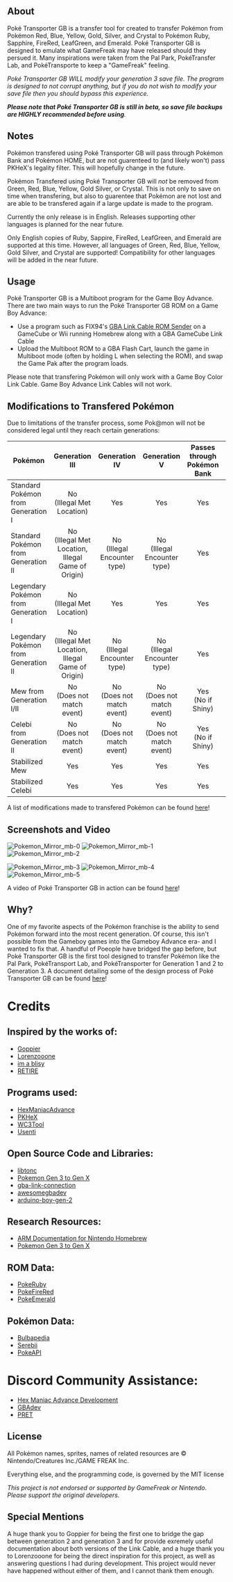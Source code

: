## About
Poké Transporter GB is a transfer tool for created to transfer Pokémon from Pokémon Red, Blue, Yellow, Gold, Silver, and Crystal to Pokémon Ruby, Sapphire, FireRed, LeafGreen, and Emerald. Poké Transporter GB is designed to emulate what GameFreak may have released should they persued it. Many inspirations were taken from the Pal Park, PokéTransfer Lab, and PokéTransporte to keep a "GameFreak" feeling.

_Poké Transporter GB WILL modify your generation 3 save file. The program is designed to not corrupt anything, but if you do not wish to modify your save file then you should bypass this experience._

_**Please note that Poké Transporter GB is still in beta, so save file backups are HIGHLY recommended before using**._

## Notes
Pokémon transfered using Poké Transporter GB will pass through Pokémon Bank and Pokémon HOME, but are not guarenteed to (and likely won't) pass PKHeX's legality filter. This will hopefully change in the future.

Pokémon Transfered using Poké Transporter GB will *not* be removed from Green, Red, Blue, Yellow, Gold Silver, or Crystal. This is not only to save on time when transfering, but also to guarentee that Pokémon are not lost and are able to be transfered again if a large update is made to the program.

Currently the only release is in English. Releases supporting other languages is planned for the near future.

Only English copies of Ruby, Sappire, FireRed, LeafGreen, and Emerald are supported at this time. However, all languages of Green, Red, Blue, Yellow, Gold Silver, and Crystal are supported! Compatibility for other languages will be added in the near future.

## Usage
Poké Transporter GB is a Multiboot program for the Game Boy Advance. There are two main ways to run the Poké Transporter GB ROM on a Game Boy Advance:
- Use a program such as FIX94's [GBA Link Cable ROM Sender](https://github.com/FIX94/gba-link-cable-rom-sender) on a GameCube or Wii running Homebrew along with a GBA GameCube Link Cable
- Upload the Multiboot ROM to a GBA Flash Cart, launch the game in Multiboot mode (often by holding L when selecting the ROM), and swap the Game Pak after the program loads.

Please note that transfering Pokémon will only work with a Game Boy Color Link Cable. Game Boy Advance Link Cables will not work.

## Modifications to Transfered Pokémon

Due to limitations of the transfer process, some Pok@mon will not be considered legal until they reach certain generations:

| Pokémon | Generation III | Generation IV | Generation V | Passes through Pokémon Bank | Generation VI | Generation VII+ |
|---|:---:|:---:|:---:|:---:|:---:|:---:|
| Standard Pokémon from Generation I | No<br>(Illegal Met Location)| Yes | Yes | Yes | Yes | Yes |
| Standard Pokémon from Generation II | No<br>(Illegal Met Location, Illegal Game of Origin)| No<br>(Illegal Encounter type) | No<br>(Illegal Encounter type) | Yes | No<br>(Illegal Encounter type) | Yes |
| Legendary Pokémon from Generation I | No<br>(Illegal Met Location)| Yes | Yes | Yes | Yes | Yes |
| Legendary Pokémon from Generation II | No<br>(Illegal Met Location, Illegal Game of Origin)| No<br>(Illegal Encounter type) | No<br>(Illegal Encounter type) | Yes | No<br>(Illegal Encounter type) | Yes |
| Mew from Generation I/II | No<br>(Does not match event)| No<br>(Does not match event) | No<br>(Does not match event) | Yes<br>(No if Shiny) |No<br>(Does not match event) | No<br>(Does not match event) |
| Celebi from Generation II | No<br>(Does not match event)| No<br>(Does not match event) | No<br>(Does not match event) | Yes<br>(No if Shiny) |No<br>(Does not match event) | No<br>(Does not match event) |
| Stabilized Mew | Yes | Yes | Yes | Yes | Yes | Yes |
| Stabilized Celebi | Yes | Yes | Yes | Yes | Yes | Yes |



A list of modifications made to transfered Pokémon can be found [here](https://github.com/Starport75/Pokemon_Mirror/blob/master/modifications.md)!

## Screenshots and Video
![Pokemon_Mirror_mb-0](https://github.com/Starport75/Pokemon_Mirror/assets/23065741/a58463c0-9067-4ec0-a8b1-d16fa14cb85e)
![Pokemon_Mirror_mb-1](https://github.com/Starport75/Pokemon_Mirror/assets/23065741/7a54892d-17a0-491e-8c68-4f6d0d796a00)
![Pokemon_Mirror_mb-2](https://github.com/Starport75/Pokemon_Mirror/assets/23065741/f6e74e7e-4f44-4359-ba2a-a524a40eb234)

![Pokemon_Mirror_mb-3](https://github.com/Starport75/Pokemon_Mirror/assets/23065741/481bac72-0d57-475c-940f-a53876eaaa3b)
![Pokemon_Mirror_mb-4](https://github.com/Starport75/Pokemon_Mirror/assets/23065741/3b5df6f8-c76e-466b-8dbd-351d7d4676d1)
![Pokemon_Mirror_mb-5](https://github.com/Starport75/Pokemon_Mirror/assets/23065741/5c98426d-9717-4c1d-89b9-4fd6bfe13b4e)

A video of Poké Transporter GB in action can be found [here](https://www.youtube.com/watch?v=72e0I003Gfg)!

## Why?
One of my favorite aspects of the Pokémon franchise is the ability to send Pokémon forward into the most recent generation. Of course, this isn't possible from the Gameboy games into the Gameboy Advance era- and I wanted to fix that. A handful of Poeople have bridged the gap before, but Poké Transporter GB is the first tool designed to transfer Pokémon like the Pal Park, PokéTransport Lab, and PokéTransporter for Generation 1 and 2 to Generation 3. A document detailing some of the design process of Poké Transporter GB can be found [here](https://carpets-allow-kwy.craft.me/EnjwBLUok7rcv8)!

# Credits
## Inspired by the works of:
- [Goppier](https://www.youtube.com/@Goppier)
- [Lorenzooone](https://www.youtube.com/@Lorenzooone)
- [im a blisy](https://www.youtube.com/c/imablisy)
- [RETIRE](https://www.youtube.com/@RETIREglitch)

## Programs used:
- [HexManiacAdvance](https://github.com/haven1433/HexManiacAdvance)
- [PKHeX](https://github.com/kwsch/PKHeX)
- [WC3Tool](https://github.com/projectpokemon/Gen3-WCTool)
- [Usenti](https://www.coranac.com/projects/usenti/)

## Open Source Code and Libraries:
- [libtonc](https://github.com/devkitPro/libtonc)
- [Pokemon Gen 3 to Gen X](https://github.com/Lorenzooone/Pokemon-Gen3-to-Gen-X)
- [gba-link-connection](https://github.com/rodri042/gba-link-connection)
- [awesomegbadev](https://github.com/gbadev-org/awesome-gbadev)
- [arduino-boy-gen-2](https://github.com/stevenchaulk/arduino-poke-gen2)

## Research Resources:
- [ARM Documentation for Nintendo Homebrew](https://github.com/LunarLambda/arm-docs)
- [Pokemon Gen 3 to Gen X](https://github.com/Lorenzooone/Pokemon-Gen3-to-Gen-X)

## ROM Data:
- [PokeRuby](https://github.com/pret/pokeruby)
- [PokeFireRed](https://github.com/pret/pokefirered)
- [PokeEmerald](https://github.com/pret/pokeemerald)

## Pokémon Data:
- [Bulbapedia](https://bulbapedia.bulbagarden.net/wiki/Main_Page)
- [Serebii](https://www.serebii.net/)
- [PokeAPI](https://pokeapi.co/)
  
# Discord Community Assistance:
- [Hex Maniac Advance Development](https://discord.com/invite/x9eQuBg)
- [GBAdev](https://discord.gg/ctGSNxRkg2)
- [PRET](https://discordapp.com/invite/vdTW48Q)

## License
All Pokémon names, sprites, names of related resources are © Nintendo/Creatures Inc./GAME FREAK Inc.

Everything else, and the programming code, is governed by the MIT license

_This project is not endorsed or supported by GameFreak or Nintendo. Please support the original developers._

## Special Mentions
A huge thank you to Goppier for being the first one to bridge the gap between generation 2 and generation 3 and for provide exremely useful documentation about both versions of the Link Cable, and a huge thank you to Lorenzooone for being the direct inspiration for this project, as well as answering questions I had during development. This project would never have happened without either of them, and I cannot thank them enough.
